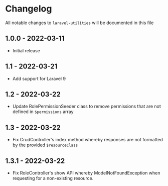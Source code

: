 # Changelog

All notable changes to `laravel-utilities` will be documented in this file

## 1.0.0 - 2022-03-11

- Initial release

## 1.1 - 2022-03-21

- Add support for Laravel 9

## 1.2 - 2022-03-22

- Update RolePermissionSeeder class to remove permissions that are not defined in `$permissions` array

## 1.3 - 2022-03-22
- Fix CrudController's index method whereby responses are not formatted by the provided `$resourceClass`

## 1.3.1 - 2022-03-22
- Fix RoleController's show API whereby ModelNotFoundException when requesting for a non-existing resource.
